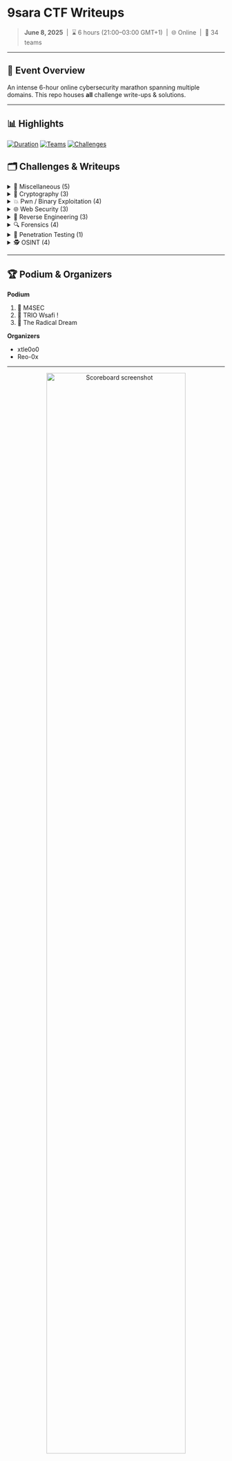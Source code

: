 # 9sara CTF Writeups  
> **June 8, 2025** &nbsp;|&nbsp; ⌛ 6 hours (21:00–03:00 GMT+1) &nbsp;|&nbsp; 🌐 Online &nbsp;|&nbsp; 👥 34 teams

---

## 🚀 Event Overview
An intense 6-hour online cybersecurity marathon spanning multiple domains. This repo houses **all** challenge write-ups & solutions.

---

## 📊 Highlights

[![Duration](https://img.shields.io/badge/Duration-6h-blue)](#)   [![Teams](https://img.shields.io/badge/Teams-34-brightgreen)](#)   [![Challenges](https://img.shields.io/badge/Challenges-27-orange)](#)
</div>

## 🗂️ Challenges & Writeups

<details>
<summary>🔧 Miscellaneous (5)</summary>

- [L4](./misc/L4/) — 2 solves  
- [Nota](./misc/Nota/) — 0 solves  
- [Sanity Check](./misc/Sanity%20Check/) — 9 solves  
- [The Pixel Lies](./misc/The%20Pixel%20Lies/) — 0 solves  
- [Welcome ?](./misc/Welcome/) — 7 solves  

</details>

<details>
<summary>🔐 Cryptography (3)</summary>

- [Enigma](./crypto/Enigma/) — 2 solves  
- [Prime Factor](./crypto/Prime%20Factor/) — 4 solves  
- [xES 256](./crypto/xES%20256/) — 0 solves  

</details>

<details>
<summary>💥 Pwn / Binary Exploitation (4)</summary>

- [Echo Chamber](./pwn/Echo%20Chamber/) — 0 solves  
- [Locked & Loaded](./pwn/Locked%20&%20Loaded/) — 0 solves  
- [Memory Painter](./pwn/Memory%20Painter/) — 0 solves
- [Super Saiyen](./pwn/Super%20Saiyen/) - 3 solves

</details>

<details>
<summary>🌐 Web Security (3)</summary>

- [L9owa Lghachima](./web/L9owa%20Lghachima/) — 2 solves  
- [Secure Corp](./web/Secure%20Corp/) — 1 solve  
- [Session Splinter](./web/Session%20splinter/) — 1 solve  

</details>

<details>
<summary>🔄 Reverse Engineering (3)</summary>

- [Crack Me](./reverse/crack%20Me/) — 2 solves  
- [Matrix Decoder](./reverse/matrix%20decoder/) — 2 solves  
- [Piggy Bank 🐷](./reverse/piggy%20bank/) — 8 solves  

</details>

<details>
<summary>🔍 Forensics (4)</summary>

- [CNSS](./forensics/CNSS/) — 7 solves  
- [Rafi9 Ragnarok](./forensics/Rafi9%20Ragnarok/) — 0 solves  
- [Sa3a f Ljahim](./forensics/Sa3a%20f%20Ljahim/) — 0 solves  
- [Skuld](./forensics/Skuld/) — 0 solves  

</details>

<details>
<summary>🎯 Penetration Testing (1)</summary>

- [Volksfeind](./pentest/Volksfeind/) — 0 solves  

</details>

<details>
<summary>🕵️ OSINT (4)</summary>

- [ANCFCC](./osint/ANCFCC/) — 1 solve  
- [Hidden Below](./osint/Hidden%20Below/) — 0 solves  
- [Lbahara](./osint/Lbahara/) — 1 solve  
- [Lhusin](./osint/Lhusin/) — 3 solves  

</details>

---

## 🏆 Podium & Organizers

**Podium**  
1. 🥇 M4SEC  
2. 🥈 TRIO Wsafi !  
3. 🥉 The Radical Dream  

**Organizers**  
- xtle0o0  
- Reo-0x

---

<p align="center">
  <img src="https://i.postimg.cc/Pq8G419z/D4-ACB7-DA-11-E9-4-AE0-A55-E-F7266466-EA56.png" alt="Scoreboard screenshot" width="80%"/>
</p>

---

*Thank you to all participants and teams who made this competition a success!*  
